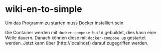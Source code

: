 # wiki-en-to-simple


Um das Programm zu starten muss Docker installiert sein. 

Die Container werden mit `docker-compose build` gebuildet, dies kann eine Weile dauern. 
Danach können diese mit `docker-compose up` gestartet werden.
Jetzt kann über (http://localhost) darauf zugegriffen werden.
